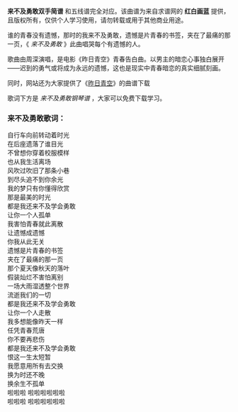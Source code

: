 

**来不及勇敢双手简谱** 和五线谱完全对应。该曲谱为来自求谱网的 **红白画蓝** 提供，且版权所有，仅供个人学习使用，请勿转载或用于其他商业用途。

谁的青春没有遗憾，那时的我来不及勇敢，遗憾是片青春的书签，夹在了最痛的那一页，《 _来不及勇敢_ 》此曲唱哭每个有遗憾的人。

歌曲由周深演唱，是电影《昨日青空》青春告白曲。以男主的暗恋心事独白展开——迟到的勇气或将成为永远的遗憾，这也是现实中青春暗恋的真实细腻刻画。

同时，网站还为大家提供了《[昨日青空](Music-9711-昨日青空-昨日青空同名青春主题曲.html "昨日青空")》的曲谱下载

歌词下方是 _来不及勇敢钢琴谱_ ，大家可以免费下载学习。

### 来不及勇敢歌词：

自行车向前转动着时光  
在后座遗落了谁目光  
不曾想你穿着校服模样  
也从我生活离场  
风吹过吹旧了那条小巷  
到尽头追不到你余光  
我的梦只有你懂得欣赏  
那是最美的时光  
都是我还来不及学会勇敢  
让你一个人孤单  
我害怕青春就此离散  
让遗憾成遗憾  
你我从此无关  
遗憾是片青春的书签  
夹在了最痛的那一页  
那个夏天像秋天的落叶  
假装灿烂不害怕离别  
一场大雨湿透整个世界  
流逝我们的一切  
都是我还来不及学会勇敢  
让你一个人走散  
我多想能像昨天一样  
任凭青春荒唐  
你不要再悲伤  
都是我还来不及学会勇敢  
恨这一生太短暂  
我愿意用所有去交换  
换为时还不晚  
换余生不孤单  
啦啦啦 啦啦啦啦啦啦  
啦啦啦 啦啦啦啦啦啦

